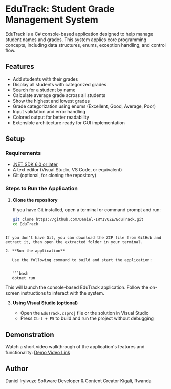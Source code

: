 # EduTrack: Student Grade Management System

EduTrack is a C# console-based application designed to help manage student names and grades. This system applies core programming concepts, including data structures, enums, exception handling, and control flow.

## Features

- Add students with their grades
- Display all students with categorized grades
- Search for a student by name
- Calculate average grade across all students
- Show the highest and lowest grades
- Grade categorization using enums (Excellent, Good, Average, Poor)
- Input validation and error handling
- Colored output for better readability
- Extensible architecture ready for GUI implementation

## Setup

### Requirements

- [.NET SDK 6.0 or later](https://dotnet.microsoft.com/en-us/download)
- A text editor (Visual Studio, VS Code, or equivalent)
- Git (optional, for cloning the repository)

### Steps to Run the Application

1. **Clone the repository**

   If you have Git installed, open a terminal or command prompt and run:

   ```bash
   git clone https://github.com/Daniel-IRYIVUZE/EduTrack.git
   cd EduTrack
````

If you don't have Git, you can download the ZIP file from GitHub and extract it, then open the extracted folder in your terminal.

2. **Run the application**

   Use the following command to build and start the application:


   ```bash
   dotnet run
 ````

   This will launch the console-based EduTrack application. Follow the on-screen instructions to interact with the system.

3. **Using Visual Studio (optional)**

   * Open the `EduTrack.csproj` file or the solution in Visual Studio
   * Press `Ctrl + F5` to build and run the project without debugging

## Demonstration

Watch a short video walkthrough of the application's features and functionality:
[Demo Video Link](https://youtu.be/aWyeeSmltU0)

## Author

Daniel Iryivuze
Software Developer & Content Creator
Kigali, Rwanda

````

